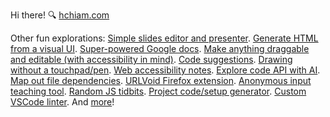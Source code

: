 Hi there! 🔍 [hchiam.com](https://hchiam.com)

Other fun explorations: <!-- Fun stuff but also stuff I tend to refer to often. -->
[Simple slides editor and presenter](https://github.com/hchiam/slides).
[Generate HTML from a visual UI](https://github.com/hchiam/html-template-generator).
[Super-powered Google docs](https://github.com/hchiam/learning-google-apps-script).
[Make anything draggable and editable (with accessibility in mind)](https://github.com/hchiam/draggable).
[Code suggestions](https://github.com/hchiam/sourcefetch-server).
[Drawing without a touchpad/pen](https://github.com/hchiam/draw-with-mouse-and-spacebar).
[Web accessibility notes](https://github.com/hchiam/web-accessibility-course-notes).
[Explore code API with AI](https://github.com/hchiam/code-explorer).
[Map out file dependencies](https://github.com/hchiam/deps).
[URLVoid Firefox extension](https://github.com/hchiam/urlvoid-firefox-extension).
[Anonymous input teaching tool](https://github.com/hchiam/anonymous-input).
[Random JS tidbits](https://github.com/hchiam/learning-js).
[Project code/setup generator](https://github.com/hchiam/generator-hchiam-learning).
[Custom VSCode linter](https://github.com/hchiam/custom-vscode-linter).
And [more](https://github.com/hchiam/learning)!

<!-- <a href="https://hchiam.github.io/?can-you-find-all-the-hidden-features?">
  <img align="center" src="header.svg" width="400" height="60" alt="" onerror="this.style.display='none'"/>
</a> -->

<!--
**hchiam/hchiam** is a ✨ _special_ ✨ repository because its `README.md` (this file) appears on your GitHub profile.

Here are some ideas to get you started:

- 🔭 I’m currently working on ...
- 🌱 I’m currently learning ...
- 👯 I’m looking to collaborate on ...
- 🤔 I’m looking for help with ...
- 💬 Ask me about ...
- 📫 How to reach me: ...
- 😄 Pronouns: ...
- ⚡ Fun fact: ...
-->
